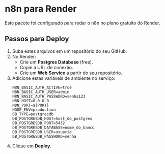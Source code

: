 # n8n para Render

Este pacote foi configurado para rodar o n8n no plano gratuito do Render.

## Passos para Deploy

1. Suba estes arquivos em um repositório do seu GitHub.
2. No Render:
   - Crie um **Postgres Database** (free).
   - Copie a URL de conexão.
   - Crie um **Web Service** a partir do seu repositório.
3. Adicione estas variáveis de ambiente no serviço:
   ```
   N8N_BASIC_AUTH_ACTIVE=true
   N8N_BASIC_AUTH_USER=admin
   N8N_BASIC_AUTH_PASSWORD=senha123
   N8N_HOST=0.0.0.0
   N8N_PORT=${PORT}
   NODE_ENV=production
   DB_TYPE=postgresdb
   DB_POSTGRESDB_HOST=host_do_postgres
   DB_POSTGRESDB_PORT=5432
   DB_POSTGRESDB_DATABASE=nome_do_banco
   DB_POSTGRESDB_USER=usuario
   DB_POSTGRESDB_PASSWORD=senha
   ```
4. Clique em **Deploy**.
